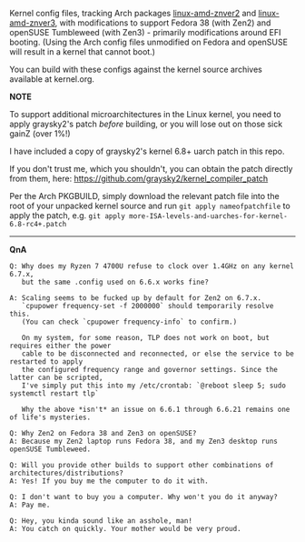 Kernel config files, tracking Arch packages [linux-amd-znver2](https://aur.archlinux.org/packages/linux-amd-znver2 "linux-amd-znver2") and [linux-amd-znver3](https://aur.archlinux.org/packages/linux-amd-znver3 "linux-amd-znver3"), with modifications to support Fedora 38 (with Zen2) and openSUSE Tumbleweed (with Zen3) - primarily modifications around EFI booting. (Using the Arch config files unmodified on Fedora and openSUSE will result in a kernel that cannot boot.)

You can build with these configs against the kernel source archives available at kernel.org.

**NOTE**

To support additional microarchitectures in the Linux kernel, you need to apply graysky2's patch *before* building, or you will lose out on those sick gainZ (over 1%!)

I have included a copy of graysky2's kernel 6.8+ uarch patch in this repo.

If you don't trust me, which you shouldn't, you can obtain the patch directly from them, here:
https://github.com/graysky2/kernel_compiler_patch

Per the Arch PKGBUILD, simply download the relevant patch file into the root of your unpacked kernel source and run `git apply nameofpatchfile` to apply the patch, 
 e.g. `git apply more-ISA-levels-and-uarches-for-kernel-6.8-rc4+.patch`


------------

**QnA**


    Q: Why does my Ryzen 7 4700U refuse to clock over 1.4GHz on any kernel 6.7.x, 
       but the same .config used on 6.6.x works fine?

    A: Scaling seems to be fucked up by default for Zen2 on 6.7.x. 
       `cpupower frequency-set -f 2000000` should temporarily resolve this. 
       (You can check `cpupower frequency-info` to confirm.)

       On my system, for some reason, TLP does not work on boot, but requires either the power
       cable to be disconnected and reconnected, or else the service to be restarted to apply
       the configured frequency range and governor settings. Since the latter can be scripted,
       I've simply put this into my /etc/crontab: `@reboot sleep 5; sudo systemctl restart tlp`

       Why the above *isn't* an issue on 6.6.1 through 6.6.21 remains one of life's mysteries.

    Q: Why Zen2 on Fedora 38 and Zen3 on openSUSE?
    A: Because my Zen2 laptop runs Fedora 38, and my Zen3 desktop runs openSUSE Tumbleweed.

    Q: Will you provide other builds to support other combinations of architectures/distributions?
    A: Yes! If you buy me the computer to do it with.

    Q: I don't want to buy you a computer. Why won't you do it anyway?
    A: Pay me.

    Q: Hey, you kinda sound like an asshole, man!
    A: You catch on quickly. Your mother would be very proud.

